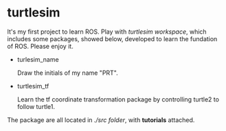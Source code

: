 # turtlesim
It's my first project to learn ROS. Play with *turtlesim workspace*, which includes some packages, showed below, developed to learn the fundation of ROS. Please enjoy it.

+ turlesim_name

  Draw the initials of my name "PRT".

+ turtlesim_tf

  Learn the tf coordinate transformation package by controlling turtle2 to follow turtle1.

The package are all located in *./src folder*, with **tutorials** attached.
